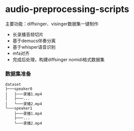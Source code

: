 # audio-preprocessing-scripts
主要功能：diffsinger、visinger数据集一键制作
+ 长录播音频切片
+ 基于demucs伴奏分离
+ 基于whisper语音识别
+ mfa对齐
+ 完成后处理，构建diffsinger nomidi格式数据集
### 数据集准备
```shell
dataset
├───speaker0
│   ├───录播1.mp4
│   ├───...
│   └───录播2.mp4
└───speaker1
    ├───录播1.mp4
    ├───...
    └───录播2.mp4
```

[//]: # (### requirements)

[//]: # (+ demucs==4.0.0 auditok==0.2.0  librosa=0.8.1 soundfile tqdm)

[//]: # (+ ffmpeg)

[//]: # (+ linux or macos)

[//]: # (### colab)

[//]: # ([colab notebook link]&#40;https://colab.research.google.com/drive/1Z-a4HQ4CxyY1cSpVcaEZxta4GVRReens?usp=sharing&#41; )

[//]: # (### note)

[//]: # (如果不希望切出超长音频可以调整3_final_slice.py中mmax_dur的值，但调小这个值的代价是可能会将一句完整的长句中途截断，如果后续做asr会不太好)